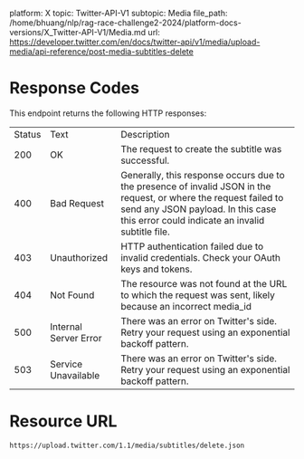 platform: X
topic: Twitter-API-V1
subtopic: Media
file_path: /home/bhuang/nlp/rag-race-challenge2-2024/platform-docs-versions/X_Twitter-API-V1/Media.md
url: https://developer.twitter.com/en/docs/twitter-api/v1/media/upload-media/api-reference/post-media-subtitles-delete

# Response Codes

This endpoint returns the following HTTP responses:

|     |     |     |
| --- | --- | --- |
| Status | Text | Description |
| 200 | OK  | The request to create the subtitle was successful. |
| 400 | Bad Request | Generally, this response occurs due to the presence of invalid JSON in the request, or where the request failed to send any JSON payload. In this case this error could indicate an invalid subtitle file. |
| 403 | Unauthorized | HTTP authentication failed due to invalid credentials. Check your OAuth keys and tokens. |
| 404 | Not Found | The resource was not found at the URL to which the request was sent, likely because an incorrect media\_id |
| 500 | Internal Server Error | There was an error on Twitter's side. Retry your request using an exponential backoff pattern. |
| 503 | Service Unavailable | There was an error on Twitter's side. Retry your request using an exponential backoff pattern. |

# Resource URL

`https://upload.twitter.com/1.1/media/subtitles/delete.json`